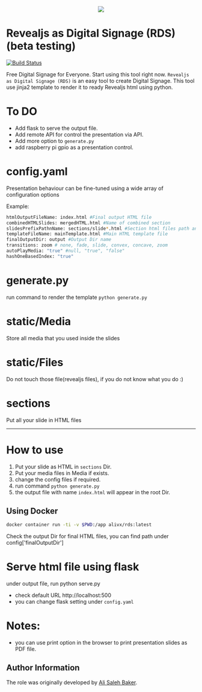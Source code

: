 <div align="center">
  <img src="https://github.com/alivx/Ego-View-Digital-Signage/blob/master/Media/header.png">
</div>

Revealjs as Digital Signage (RDS) (beta testing)
=========

[![Build Status](https://travis-ci.org/alivx/revealjs-digital-signage.svg?branch=master)](https://travis-ci.org/alivx/revealjs-digital-signage)

Free Digital Signage for Everyone. Start using this tool right now. `Revealjs as Digital Signage (RDS)` is an easy tool to create Digital Signage.
This tool use jinja2 template to render it to ready Revealjs html using python.


# To DO
* Add flask to serve the output file.
* Add remote API for control the presentation via API.
* Add more option to `generate.py`
* add raspberry pi gpio as a presentation control.

# config.yaml
Presentation behaviour can be fine-tuned using a wide array of configuration options

Example:
```Bash
htmlOutputFileName: index.html #Final output HTML file
combinedHTMLSlides: mergedHTML.html #Name of combined section
slidesPrefixPathnName: sections/slide*.html #Section html files path and prefix
templateFileName: mainTemplate.html #Main HTML template file
finalOutputDir: output #Output Dir name
transitions: zoom # none, fade, slide, convex, concave, zoom
autoPlayMedia: "true" #null, "true", "false"
hashOneBasedIndex: "true"
```

# generate.py
run command to render the template `python generate.py`

# static/Media
Store all media that you used inside the slides

# static/Files
Do not touch those file(revealjs files), if you do not know what you do :)

# sections
Put all your slide in HTML files

---

# How to use
1. Put your slide as HTML in `sections` Dir.
2. Put your media files in Media if exists.
3. change the config files if required.
4. run command `python generate.py`
5. the output file with name `index.html` will appear in the root Dir.


## Using Docker

```Bash
docker container run -ti -v $PWD:/app alivx/rds:latest
```

Check the output Dir for final HTML files, you can find path under config['finalOutputDir']



# Serve html file using flask
under output file, run python serve.py

* check default URL http://localhost:500
* you can change flask setting under `config.yaml`


# Notes:
* you can use print option in the browser to print presentation slides as PDF file.

Author Information
------------------

The role was originally developed by [Ali Saleh Baker](https://www.linkedin.com/in/alivx/).